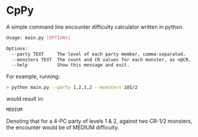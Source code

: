 # CpPy

A simple command line encounter difficulty calculator written in python.

```bash
Usage: main.py [OPTIONS]

Options:
  --party TEXT     The level of each party member, comma-separated.
  --monsters TEXT  The count and CR values for each monster, as n@CR.
  --help           Show this message and exit.

```

For example, running:

```bash
> python main.py --party 1,2,1,2 --monsters 2@1/2
```

would result in: 

```bash
MEDIUM
```

Denoting that for a 4-PC party of levels 1 & 2, against two CR-1/2 monsters, the encounter would be of 
MEDIUM difficulty.